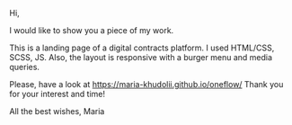 Hi,

I would like to show you a piece of my work.

This is a landing page of a digital contracts platform. I used HTML/CSS, SCSS, JS. Also, the layout is responsive with a burger menu and media queries.

Please, have a look at https://maria-khudolii.github.io/oneflow/ Thank you for your interest and time!

All the best wishes, Maria